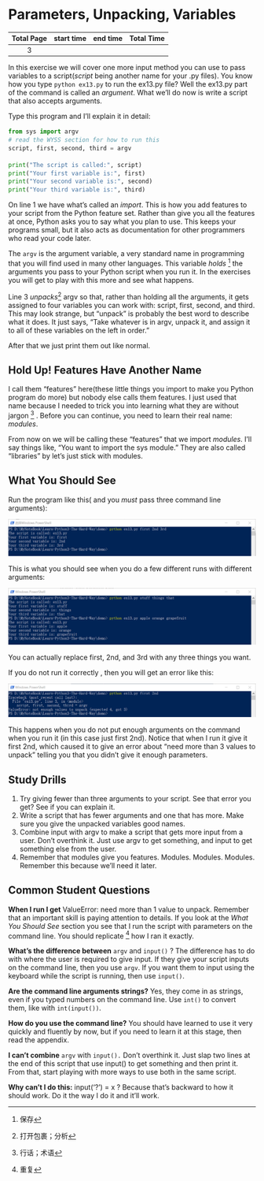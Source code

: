 # Parameters, Unpacking, Variables

| Total Page | start time | end time | Total Time |
| :--------: | :--------: | :--------: | :--------: |
|     3      |  |          |            |

In this exercise we will cover one more input method you can use to pass variables to a script(*script* being another name for your .py files). You know how you type `python ex13.py` to run the ex13.py file? Well the ex13.py part of the command is called an *argument*. What we’ll do now is write a script that also accepts arguments.

Type this program and I’ll explain it in detail:

````python
from sys import argv
# read the WYSS section for how to run this
script, first, second, third = argv

print("The script is called:", script)
print("Your first variable is:", first)
print("Your second variable is:", second)
print("Your third variable is:", third)
````

On line 1 we have what’s called an *import*.  This is how you add features to your script from the Python feature set. Rather than give you all the features at once, Python asks you to say what you plan to use. This keeps your programs small, but it also acts as documentation for other programmers who read your code later.

The `argv` is the argument variable, a very standard name in programming that you will find used in many other languages. This variable *holds* [^1] the arguments you pass to your Python script when you run it. In the exercises you will get to play with this more and see what happens.

Line 3 *unpacks*[^2] argv so that, rather than holding all the arguments, it gets assigned to four variables you can work with: script, first, second, and third. This may look strange, but “unpack” is probably the best word to describe what it does. It just says, “Take whatever is in argv, unpack it, and assign it to all of these variables on the left in order.”

After that we just print them out like normal.

## Hold Up! Features Have Another Name

I call them “features” here(these little things you import to make you Python program do more) but nobody else calls them features. I just used that name because I needed to trick you into learning what they are without jargon [^3] . Before you can continue, you need to learn their real name: *modules*.

From now on we will be calling these “features” that we import *modules*. I’ll say things like, “You want to import the sys module.” They are also called “libraries” by let’s just stick with modules.

## What You Should See

Run the program like this( and you *must* pass three command line arguments):

![](/images/ex13_demo_output_1.png)

This is what you should see when you do a few different runs with different arguments:

![](/images/ex13_demo_output_2.png)

You can actually replace first, 2nd, and 3rd with any three things you want.

If you do not run it correctly , then you will get an error like this:

![](/images/ex13_demo_output_error.png)

This happens when you do not put enough arguments on the command when you run it (in this case just first 2nd). Notice that when I run it give it first 2nd, which caused it to give an error about “need more than 3 values to unpack” telling you that you didn’t give it enough parameters.

## Study Drills

1. Try giving fewer than three arguments to your script. See that error you get? See if you can explain it.
2. Write a script that has fewer arguments and one that has more. Make sure you give the unpacked variables good names.
3. Combine input with argv to make a script that gets more input from a user. Don’t overthink it. Just use argv to get something, and input to get something else from the user.
4.  Remember that modules give you features. Modules. Modules. Modules. Remember this because we’ll need it later.

## Common Student Questions

**When I run I get** ValueError: need more than 1 value to unpack. Remember that an important skill is paying attention to details. If you look at the *What You Should See* section you see that I run the script with parameters on the command line. You should replicate [^4] how I ran it exactly. 

**What’s the difference between** `argv` and `input()` ? The difference has to do with where the user is required to give input. If they give your script inputs on the command line, then you use `argv`. If you want them to input using the keyboard while the script is running, then use `input()`.

**Are the command line arguments strings?** Yes, they come in as strings, even if you typed numbers on the command line. Use `int()` to convert them, like with `int(input())`.

**How do you use the command line?** You should have learned to use it very quickly and fluently by now, but if you need to learn it at this stage, then read the appendix.

**I can’t combine** `argv` with `input().`  Don’t overthink it. Just slap two lines at the end of this script that use input() to get something and then print it. From that, start playing with more ways to use both in the same script.

**Why can’t I do this:** input(‘?’) = x ? Because that’s backward to how it should work. Do it the way I do it and it’ll work.

[^1]: 保存
[^2]: 打开包裹；分析
[^3]: 行话；术语
[^4]: 重复